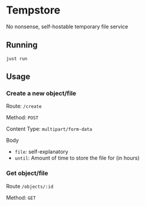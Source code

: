 # Tempstore
No nonsense, self-hostable temporary file service

## Running
```
just run
```

## Usage

### Create a new object/file

Route: `/create`

Method: `POST`

Content Type: `multipart/form-data`

Body
- `file`: self-explanatory
- `until`: Amount of time to store the file for (in hours)

### Get object/file

Route `/objects/:id`

Method: `GET`
